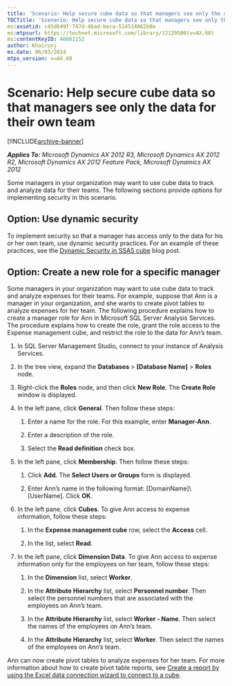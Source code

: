 ```yaml
---
title: 'Scenario: Help secure cube data so that managers see only the data for their own team'
TOCTitle: 'Scenario: Help secure cube data so that managers see only the data for their own team'
ms:assetid: c45d649f-747d-46ad-beca-514514062b8e
ms:mtpsurl: https://technet.microsoft.com/library/JJ129500(v=AX.60)
ms:contentKeyID: 46661152
author: Khairunj
ms.date: 06/03/2014
mtps_version: v=AX.60
---
```


# Scenario: Help secure cube data so that managers see only the data for their own team 


[!INCLUDE[archive-banner](includes/archive-banner.md)]


_**Applies To:** Microsoft Dynamics AX 2012 R3, Microsoft Dynamics AX 2012 R2, Microsoft Dynamics AX 2012 Feature Pack, Microsoft Dynamics AX 2012_

Some managers in your organization may want to use cube data to track and analyze data for their teams. The following sections provide options for implementing security in this scenario.

## Option: Use dynamic security

To implement security so that a manager has access only to the data for his or her own team, use dynamic security practices. For an example of these practices, see the [Dynamic Security in SSAS cube](https://blogs.msdn.com/b/azazr/archive/2008/08/15/dynamic-security-in-ssas-cube.aspx) blog post.

## Option: Create a new role for a specific manager

Some managers in your organization may want to use cube data to track and analyze expenses for their teams. For example, suppose that Ann is a manager in your organization, and she wants to create pivot tables to analyze expenses for her team. The following procedure explains how to create a manager role for Ann in Microsoft SQL Server Analysis Services. The procedure explains how to create the role, grant the role access to the Expense management cube, and restrict the role to the data for Ann’s team.

1.  In SQL Server Management Studio, connect to your instance of Analysis Services.

2.  In the tree view, expand the **Databases** \> **\[Database Name\]** \> **Roles** node.

3.  Right-click the **Roles** node, and then click **New Role**. The **Create Role** window is displayed.

4.  In the left pane, click **General**. Then follow these steps:
    
    1.  Enter a name for the role. For this example, enter **Manager-Ann**.
    
    2.  Enter a description of the role.
    
    3.  Select the **Read definition** check box.

5.  In the left pane, click **Membership**. Then follow these steps:
    
    1.  Click **Add**. The **Select Users or Groups** form is displayed.
    
    2.  Enter Ann’s name in the following format: \[DomainName\]\\\[UserName\]. Click **OK**.

6.  In the left pane, click **Cubes**. To give Ann access to expense information, follow these steps:
    
    1.  In the **Expense management cube** row, select the **Access** cell.
    
    2.  In the list, select **Read**.

7.  In the left pane, click **Dimension Data**. To give Ann access to expense information only for the employees on her team, follow these steps:
    
    1.  In the **Dimension** list, select **Worker**.
    
    2.  In the **Attribute Hierarchy** list, select **Personnel number**. Then select the personnel numbers that are associated with the employees on Ann’s team.
    
    3.  In the **Attribute Hierarchy** list, select **Worker - Name**. Then select the names of the employees on Ann’s team.
    
    4.  In the **Attribute Hierarchy** list, select **Worker**. Then select the names of the employees on Ann’s team.

Ann can now create pivot tables to analyze expenses for her team. For more information about how to create pivot table reports, see [Create a report by using the Excel data connection wizard to connect to a cube](create-a-report-by-using-the-excel-data-connection-wizard-to-connect-to-a-cube.md).

  


